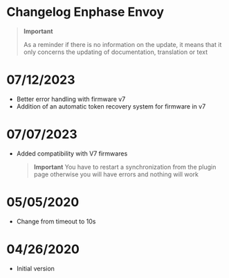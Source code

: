 # Changelog Enphase Envoy

>**Important**
>
>As a reminder if there is no information on the update, it means that it only concerns the updating of documentation, translation or text

# 07/12/2023

- Better error handling with firmware v7
- Addition of an automatic token recovery system for firmware in v7

# 07/07/2023

- Added compatibility with V7 firmwares

  >**Important**
  > You have to restart a synchronization from the plugin page otherwise you will have errors and nothing will work

# 05/05/2020

- Change from timeout to 10s

# 04/26/2020

- Initial version
